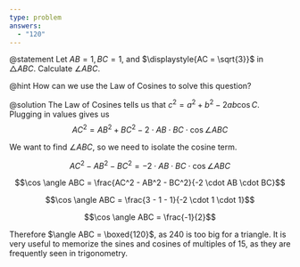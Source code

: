 ```yaml
---
type: problem
answers:
  - "120"
---
```


@statement
Let $\displaystyle{AB = 1, BC = 1}$, and $\displaystyle{AC = \sqrt{3}}$ in $\triangle ABC$. Calculate $\angle ABC$.

@hint
How can we use the Law of Cosines to solve this question?

@solution
The Law of Cosines tells us that $c^2 = a^2 + b^2 -  2ab\cos C$. Plugging in values gives us
$$AC^2 = AB^2 + BC^2 - 2 \cdot AB \cdot BC \cdot \cos \angle ABC$$

We want to find $\angle ABC$, so we need to isolate the cosine term.

$$AC^2 - AB^2 - BC^2 = -2 \cdot AB \cdot BC \cdot \cos \angle ABC$$

$$\cos \angle ABC = \frac{AC^2 - AB^2 - BC^2}{-2 \cdot AB \cdot BC}$$

$$\cos \angle ABC = \frac{3 - 1 - 1}{-2 \cdot 1 \cdot 1}$$

$$\cos \angle ABC = \frac{-1}{2}$$

Therefore $\angle ABC = \boxed{120}$, as $240$ is too big for a triangle. It is very useful to memorize the sines and cosines of multiples of 15, as they are frequently seen in trigonometry.
<!--stackedit_data:
eyJoaXN0b3J5IjpbLTI1MzQzMDEyOCwxMzI5ODM5NjYyLDEyMj
gwNjIzMiwxNjk3MTc1NTQsLTE5NzY2NjIwMjEsNjc2MjU3NDUw
XX0=
-->
